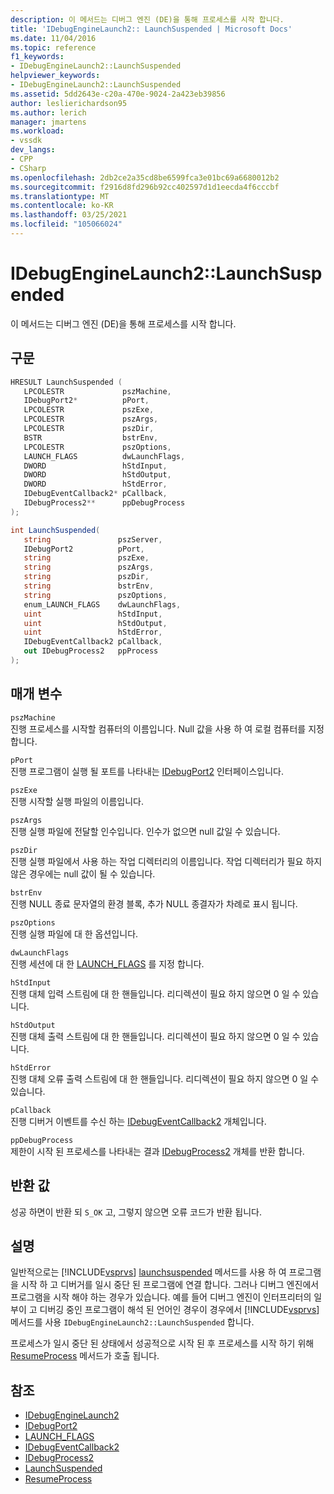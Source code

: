 ```yaml
---
description: 이 메서드는 디버그 엔진 (DE)을 통해 프로세스를 시작 합니다.
title: 'IDebugEngineLaunch2:: LaunchSuspended | Microsoft Docs'
ms.date: 11/04/2016
ms.topic: reference
f1_keywords:
- IDebugEngineLaunch2::LaunchSuspended
helpviewer_keywords:
- IDebugEngineLaunch2::LaunchSuspended
ms.assetid: 5dd2643e-c20a-470e-9024-2a423eb39856
author: leslierichardson95
ms.author: lerich
manager: jmartens
ms.workload:
- vssdk
dev_langs:
- CPP
- CSharp
ms.openlocfilehash: 2db2ce2a35cd8be6599fca3e01bc69a6680012b2
ms.sourcegitcommit: f2916d8fd296b92cc402597d1d1eecda4f6cccbf
ms.translationtype: MT
ms.contentlocale: ko-KR
ms.lasthandoff: 03/25/2021
ms.locfileid: "105066024"
---
```

# <a name="idebugenginelaunch2launchsuspended"></a>IDebugEngineLaunch2::LaunchSuspended
이 메서드는 디버그 엔진 (DE)을 통해 프로세스를 시작 합니다.

## <a name="syntax"></a>구문

```cpp
HRESULT LaunchSuspended ( 
   LPCOLESTR             pszMachine,
   IDebugPort2*          pPort,
   LPCOLESTR             pszExe,
   LPCOLESTR             pszArgs,
   LPCOLESTR             pszDir,
   BSTR                  bstrEnv,
   LPCOLESTR             pszOptions,
   LAUNCH_FLAGS          dwLaunchFlags,
   DWORD                 hStdInput,
   DWORD                 hStdOutput,
   DWORD                 hStdError,
   IDebugEventCallback2* pCallback,
   IDebugProcess2**      ppDebugProcess
);
```

```csharp
int LaunchSuspended(
   string               pszServer,
   IDebugPort2          pPort,
   string               pszExe,
   string               pszArgs,
   string               pszDir,
   string               bstrEnv,
   string               pszOptions,
   enum_LAUNCH_FLAGS    dwLaunchFlags,
   uint                 hStdInput,
   uint                 hStdOutput,
   uint                 hStdError,
   IDebugEventCallback2 pCallback,
   out IDebugProcess2   ppProcess
);
```

## <a name="parameters"></a>매개 변수
`pszMachine`\
진행 프로세스를 시작할 컴퓨터의 이름입니다. Null 값을 사용 하 여 로컬 컴퓨터를 지정 합니다.

`pPort`\
진행 프로그램이 실행 될 포트를 나타내는 [IDebugPort2](../../../extensibility/debugger/reference/idebugport2.md) 인터페이스입니다.

`pszExe`\
진행 시작할 실행 파일의 이름입니다.

`pszArgs`\
진행 실행 파일에 전달할 인수입니다. 인수가 없으면 null 값일 수 있습니다.

`pszDir`\
진행 실행 파일에서 사용 하는 작업 디렉터리의 이름입니다. 작업 디렉터리가 필요 하지 않은 경우에는 null 값이 될 수 있습니다.

`bstrEnv`\
진행 NULL 종료 문자열의 환경 블록, 추가 NULL 종결자가 차례로 표시 됩니다.

`pszOptions`\
진행 실행 파일에 대 한 옵션입니다.

`dwLaunchFlags`\
진행 세션에 대 한 [LAUNCH_FLAGS](../../../extensibility/debugger/reference/launch-flags.md) 를 지정 합니다.

`hStdInput`\
진행 대체 입력 스트림에 대 한 핸들입니다. 리디렉션이 필요 하지 않으면 0 일 수 있습니다.

`hStdOutput`\
진행 대체 출력 스트림에 대 한 핸들입니다. 리디렉션이 필요 하지 않으면 0 일 수 있습니다.

`hStdError`\
진행 대체 오류 출력 스트림에 대 한 핸들입니다. 리디렉션이 필요 하지 않으면 0 일 수 있습니다.

`pCallback`\
진행 디버거 이벤트를 수신 하는 [IDebugEventCallback2](../../../extensibility/debugger/reference/idebugeventcallback2.md) 개체입니다.

`ppDebugProcess`\
제한이 시작 된 프로세스를 나타내는 결과 [IDebugProcess2](../../../extensibility/debugger/reference/idebugprocess2.md) 개체를 반환 합니다.

## <a name="return-value"></a>반환 값
 성공 하면이 반환 되 `S_OK` 고, 그렇지 않으면 오류 코드가 반환 됩니다.

## <a name="remarks"></a>설명
 일반적으로는 [!INCLUDE[vsprvs](../../../code-quality/includes/vsprvs_md.md)] [launchsuspended](../../../extensibility/debugger/reference/idebugportex2-launchsuspended.md) 메서드를 사용 하 여 프로그램을 시작 하 고 디버거를 일시 중단 된 프로그램에 연결 합니다. 그러나 디버그 엔진에서 프로그램을 시작 해야 하는 경우가 있습니다. 예를 들어 디버그 엔진이 인터프리터의 일부이 고 디버깅 중인 프로그램이 해석 된 언어인 경우이 경우에서 [!INCLUDE[vsprvs](../../../code-quality/includes/vsprvs_md.md)] 메서드를 사용 `IDebugEngineLaunch2::LaunchSuspended` 합니다.

 프로세스가 일시 중단 된 상태에서 성공적으로 시작 된 후 프로세스를 시작 하기 위해 [ResumeProcess](../../../extensibility/debugger/reference/idebugenginelaunch2-resumeprocess.md) 메서드가 호출 됩니다.

## <a name="see-also"></a>참조
- [IDebugEngineLaunch2](../../../extensibility/debugger/reference/idebugenginelaunch2.md)
- [IDebugPort2](../../../extensibility/debugger/reference/idebugport2.md)
- [LAUNCH_FLAGS](../../../extensibility/debugger/reference/launch-flags.md)
- [IDebugEventCallback2](../../../extensibility/debugger/reference/idebugeventcallback2.md)
- [IDebugProcess2](../../../extensibility/debugger/reference/idebugprocess2.md)
- [LaunchSuspended](../../../extensibility/debugger/reference/idebugportex2-launchsuspended.md)
- [ResumeProcess](../../../extensibility/debugger/reference/idebugenginelaunch2-resumeprocess.md)
